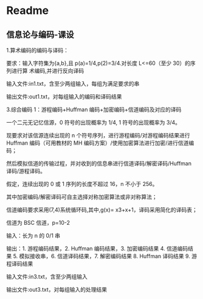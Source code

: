 # Readme

## 信息论与编码-课设

1.算术编码的编码与译码：

要求：输入字符集为{a,b},且 p(a)=1/4,p(2)=3/4.对长度 L<=60（至少 30）的序列进行算
术编码,并进行反向译码

输入文件:in1.txt，含至少两组输入，每组为满足要求的串 

输出文件:out1.txt，对每组输入的编码和译码结果




3.综合编码 1：游程编码+Huffman 编码+加密编码+信道编码及对应的译码

一个二元无记忆信源，0 符号的出现概率为 1/4, 1 符号的出现概率为 3/4。

现要求对该信源连续出现的 n 个符号序列，进行游程编码/对游程编码结果进行 Huffman 编码（可用教材的 MH 编码方案）/使用加密算法进行加密/进行信道编码；

然后模拟信道的传输过程，并对收到的信息串进行信道译码/解密译码/Huffman 译码/游程译码。

假定，连续出现的 0 或 1 序列的长度不超过 16，n 不小于 256。

其中加密编码/解密译码可自主选择对称加密算法或非对称算法；

信道编码要求采用(7,4)系统循环码,其中,g(x)= x3+x+1，译码采用简化的译码表；

信道为 BSC 信道，p=10-2

输入：长为 n 的 0/1 串

输出：1. 游程编码结果，2. Huffman 编码结果，3. 加密编码结果 4. 信道编码结果
5. 模拟接收串，6. 信道译码结果，7. 解密编码结果 8. Huffman 译码结果
9. 游程译码结果

输入文件:in3.txt，含至少两组输入

输出文件:out3.txt，对每组输入的处理结果
